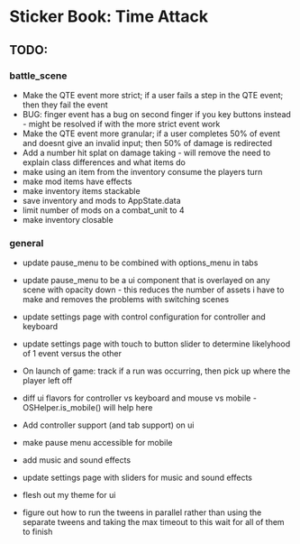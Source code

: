 # Sticker Book: Time Attack

## TODO:

### battle_scene

- Make the QTE event more strict; if a user fails a step in the QTE event; then they fail the event
- BUG: finger event has a bug on second finger if you key buttons instead - might be resolved if with the more strict event work
- Make the QTE event more granular; if a user completes 50% of event and doesnt give an invalid input; then 50% of damage is redirected
- Add a number hit splat on damage taking - will remove the need to explain class differences and what items do
- make using an item from the inventory consume the players turn
- make mod items have effects
- make inventory items stackable
- save inventory and mods to AppState.data
- limit number of mods on a combat_unit to 4
- make inventory closable

### general

- update pause_menu to be combined with options_menu in tabs
- update pause_menu to be a ui component that is overlayed on any scene with opacity down - this reduces the number of assets i have to make and removes the problems with switching scenes
- update settings page with control configuration for controller and keyboard
- update settings page with touch to button slider to determine likelyhood of 1 event versus the other

- On launch of game: track if a run was occurring, then pick up where the player left off

- diff ui flavors for controller vs keyboard and mouse vs mobile - OSHelper.is_mobile() will help here
- Add controller support (and tab support) on ui
- make pause menu accessible for mobile
- add music and sound effects
- update settings page with sliders for music and sound effects

- flesh out my theme for ui
- figure out how to run the tweens in parallel rather than using the separate tweens and taking the max timeout to this wait for all of them to finish
